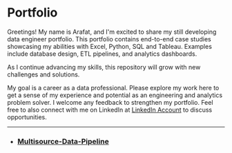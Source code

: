 # Portfolio

Greetings! My name is Arafat, and I'm excited to share my still developing data engineer portfolio. This portfolio contains end-to-end case studies showcasing my abilities with Excel, Python, SQL and Tableau.  Examples include database design, ETL pipelines, and analytics dashboards.

As I continue advancing my skills, this repository will grow with new challenges and solutions.

My goal is a career as a data professional. Please explore my work here to get a sense of my experience and potential as an engineering and analytics problem solver. I welcome any feedback to strengthen my portfolio. Feel free to also connect with me on LinkedIn at [LinkedIn Account](https://www.linkedin.com/in/arafat-ahmed-alabsi) to discuss opportunities.


-----------------------------------------------


* ### [Multisource-Data-Pipeline](https://github.com/ArafatAbsi/Multisource-Data-Pipeline.git)

